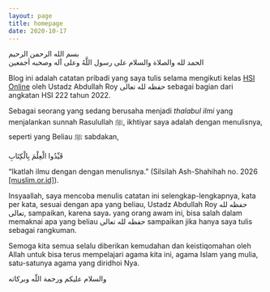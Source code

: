 ```yaml
---
layout: page
title: homepage
date: 2020-10-17
---
```


<div class="dalil">
  بسم الله الرحمن الرحيم  
  <br>
  الحمد لله والصلاة والسلام على رسول اللَّهُ وعلى آله وصحبه أجمعين
</div>

Blog ini adalah catatan pribadi yang saya tulis selama mengikuti kelas [HSI Online](https://edu.hsi.id/) oleh Ustadz Abdullah Roy حفظه لله تعالى sebagai bagian dari angkatan HSI 222 tahun 2022.

Sebagai seorang yang sedang berusaha menjadi *thalabul ilmi* yang menjalankan sunnah Rasulullah ﷺ, ikhtiyar saya adalah dengan menulisnya, seperti yang Beliau ﷺ sabdakan,
<div class="dalil">
  قَيِّدُوا الْعِلْمَ بِالْكِتَابِ
  <p>
  “Ikatlah ilmu dengan dengan menulisnya.” (Silsilah Ash-Shahihah no. 2026 <a href='https://muslim.or.id/27761-catatlah-ilmu-ketika-di-majelis-ilmu.html'>[muslim.or.id]</a>).
  </p>
</div>

<!-- Alhamdulillah, segala puji bagi Allah yang atas ijin Nya kita bisa dengan mudah mencatat dan mengulang-ulang materi yang sudah diberikan melalui berbagai teknologi yang kita rasakan saat ini.  -->

Insyaallah, saya mencoba menulis catatan ini selengkap-lengkapnya, kata per kata, sesuai dengan apa yang beliau, Ustadz Abdullah Roy حفظه لله تعالى, sampaikan, karena saya، yang orang awam ini, bisa salah dalam memaknai apa yang beliau حفظه لله تعالى sampaikan jika hanya saya tulis sebagai rangkuman.

<!-- Mohon maaf sekiranya ada tulisan yang tidak sesuai dengan apa yang beliau, Ustadz Abdullah Roy حفظه لله تعالى, sampaikan dalam audio (yang juga saya lampiran disetiap postnya), yang itu adalah murni kesalahan saya dalam menulisnya. -->

Semoga kita semua selalu diberikan kemudahan dan keistiqomahan oleh Allah untuk bisa terus mempelajari agama kita ini, agama Islam yang mulia, satu-satunya agama yang diridhoi Nya.

<div class="dalil">
  والسلام عليكم ورحمة اللّه وبركاته
</div>
